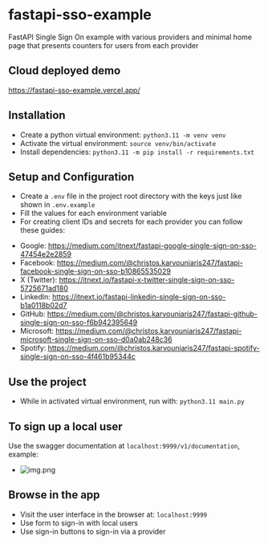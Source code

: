 # fastapi-sso-example
FastAPI Single Sign On example with various providers and minimal home page that presents counters for users from each provider 

## Cloud deployed demo
https://fastapi-sso-example.vercel.app/

## Installation

* Create a python virtual environment: `python3.11 -m venv venv`
* Activate the virtual environment: `source venv/bin/activate`
* Install dependencies: `python3.11 -m pip install -r requirements.txt`

## Setup and Configuration

* Create a `.env` file in the project root directory with the keys just like shown in `.env.example`
* Fill the values for each environment variable
* For creating client IDs and secrets for each provider you can follow these guides:
- Google: https://medium.com/itnext/fastapi-google-single-sign-on-sso-47454e2e2859
- Facebook: https://medium.com/@christos.karvouniaris247/fastapi-facebook-single-sign-on-sso-b10865535029
- X (Twitter): https://itnext.io/fastapi-x-twitter-single-sign-on-sso-5725671ad180
- LinkedIn: https://itnext.io/fastapi-linkedin-single-sign-on-sso-b1a0118b02d7
- GitHub: https://medium.com/@christos.karvouniaris247/fastapi-github-single-sign-on-sso-f6b942395649
- Microsoft: https://medium.com/@christos.karvouniaris247/fastapi-microsoft-single-sign-on-sso-d0a0ab248c36
- Spotify: https://medium.com/@christos.karvouniaris247/fastapi-spotify-single-sign-on-sso-4f461b95344c

## Use the project
* While in activated virtual environment, run with: `python3.11 main.py`

## To sign up a local user
Use the swagger documentation at `localhost:9999/v1/documentation`, example:
* ![img.png](img.png)

## Browse in the app
* Visit the user interface in the browser at: `localhost:9999`
* Use form to sign-in with local users
* Use sign-in buttons to sign-in via a provider
